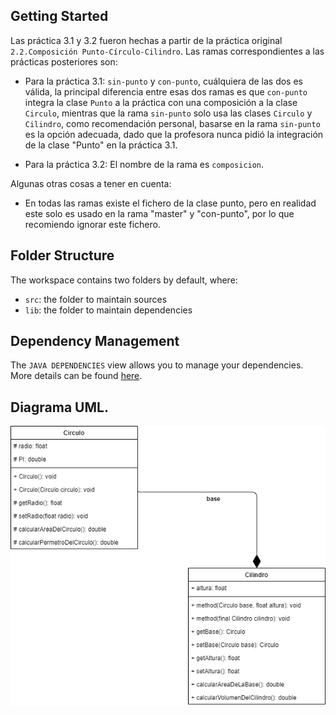 ## Getting Started

Las práctica 3.1 y 3.2 fueron hechas a partir de la práctica original `2.2.Composición Punto-Círculo-Cilindro`. Las ramas correspondientes a las prácticas posteriores son:

- Para la práctica 3.1: `sin-punto` y `con-punto`, cuálquiera de las dos es válida, la principal diferencia entre esas dos ramas es que `con-punto` integra la clase `Punto` a la práctica con una composición a la clase `Circulo`, mientras que la rama `sin-punto` solo usa las clases `Circulo` y `Cilindro`, como recomendación personal, basarse en la rama `sin-punto` es la opción adecuada, dado que la profesora nunca pidió la integración de la clase "Punto" en la práctica 3.1.

- Para la práctica 3.2: El nombre de la rama es `composicion`.

Algunas otras cosas a tener en cuenta:

- En todas las ramas existe el fichero de la clase punto, pero en realidad este solo es usado en la rama "master" y "con-punto", por lo que recomiendo ignorar este fichero.

## Folder Structure

The workspace contains two folders by default, where:

- `src`: the folder to maintain sources
- `lib`: the folder to maintain dependencies

## Dependency Management

The `JAVA DEPENDENCIES` view allows you to manage your dependencies. More details can be found [here](https://github.com/microsoft/vscode-java-pack/blob/master/release-notes/v0.9.0.md#work-with-jar-files-directly).

## Diagrama UML.
<img alt="java" src="Diagrama.drawio.png" />
